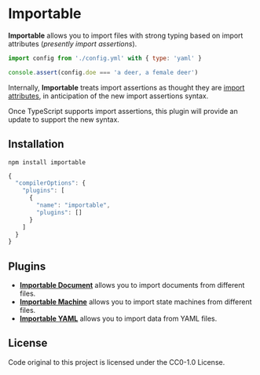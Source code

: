 # Importable

**Importable** allows you to import files with strong typing based on import attributes (_presently import assertions_).

```js
import config from './config.yml' with { type: 'yaml' }

console.assert(config.doe === 'a deer, a female deer')
```

Internally, **Importable** treats import assertions as thought they are [import attributes](https://github.com/tc39/proposal-import-attributes),
in anticipation of the new import assertions syntax.

Once TypeScript supports import assertions, this plugin will provide an update to support the new syntax.

## Installation

```shell
npm install importable
```

```js
{
  "compilerOptions": {
    "plugins": [
      {
        "name": "importable",
        "plugins": []
      }
    ]
  }
}
```

## Plugins

- **[Importable Document](https://github.com/importables/importable/tree/main/packages/importable-document)** allows you to import documents from different files.
- **[Importable Machine](https://github.com/importables/importable/tree/main/packages/importable-machine)** allows you to import state machines from different files.
- **[Importable YAML](https://github.com/importables/importable/tree/main/packages/importable-yaml)** allows you to import data from YAML files.

## License

Code original to this project is licensed under the CC0-1.0 License.
